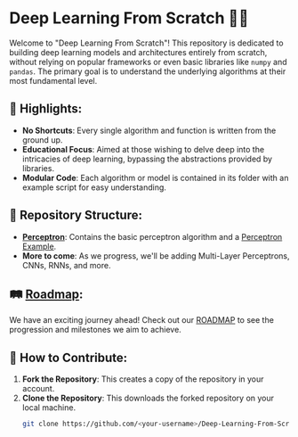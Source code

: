 # Deep Learning From Scratch 🧠💡

Welcome to "Deep Learning From Scratch"! This repository is dedicated to building deep learning models and architectures entirely from scratch, without relying on popular frameworks or even basic libraries like `numpy` and `pandas`. The primary goal is to understand the underlying algorithms at their most fundamental level.

## 🌟 **Highlights**:
- **No Shortcuts**: Every single algorithm and function is written from the ground up.
- **Educational Focus**: Aimed at those wishing to delve deep into the intricacies of deep learning, bypassing the abstractions provided by libraries.
- **Modular Code**: Each algorithm or model is contained in its folder with an example script for easy understanding.

## 📁 **Repository Structure**:
- **[Perceptron](./Perceptron/)**: Contains the basic perceptron algorithm and a [Perceptron Example](./Perceptron/perceptron_example.py).
- **More to come**: As we progress, we'll be adding Multi-Layer Perceptrons, CNNs, RNNs, and more.

## 🛤️ [Roadmap](./ROADMAP.md):
We have an exciting journey ahead! Check out our [ROADMAP](./ROADMAP.md) to see the progression and milestones we aim to achieve.

## 🤝 **How to Contribute**:
1. **Fork the Repository**: This creates a copy of the repository in your account.
2. **Clone the Repository**: This downloads the forked repository on your local machine.
   ```bash
   git clone https://github.com/<your-username>/Deep-Learning-From-Scratch.git
